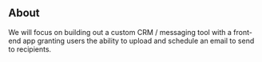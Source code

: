 
## About 
We will focus on building out a custom CRM / messaging tool with a front-end app granting users the ability to upload and schedule an email to send to recipients.
